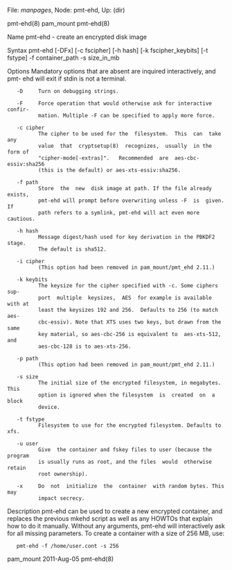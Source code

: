 File: *manpages*,  Node: pmt-ehd,  Up: (dir)

pmt-ehd(8)                         pam_mount                        pmt-ehd(8)



Name
       pmt-ehd - create an encrypted disk image

Syntax
       pmt-ehd  [-DFx]  [-c  fscipher]  [-h  hash]  [-k  fscipher_keybits] [-t
       fstype] -f container_path -s size_in_mb

Options
       Mandatory options that are absent are inquired interactively, and  pmt-
       ehd will exit if stdin is not a terminal.

       -D     Turn on debugging strings.

       -F     Force operation that would otherwise ask for interactive confir-
              mation. Multiple -F can be specified to apply more force.

       -c cipher
              The cipher to be used for the  filesystem.  This  can  take  any
              value  that  cryptsetup(8)  recognizes,  usually  in the form of
              "cipher-mode[-extras]".   Recommended  are  aes-cbc-essiv:sha256
              (this is the default) or aes-xts-essiv:sha256.

       -f path
              Store  the  new  disk image at path. If the file already exists,
              pmt-ehd will prompt before overwriting unless -F  is  given.  If
              path refers to a symlink, pmt-ehd will act even more cautious.

       -h hash
              Message digest/hash used for key derivation in the PBKDF2 stage.
              The default is sha512.

       -i cipher
              (This option had been removed in pam_mount/pmt_ehd 2.11.)

       -k keybits
              The keysize for the cipher specified with -c. Some ciphers  sup-
              port  multiple  keysizes,  AES  for example is available with at
              least the keysizes 192 and 256.  Defaults to 256 (to match  aes-
              cbc-essiv). Note that XTS uses two keys, but drawn from the same
              key material, so aes-cbc-256 is equivalent to  aes-xts-512,  and
              aes-cbc-128 is to aes-xts-256.

       -p path
              (This option had been removed in pam_mount/pmt_ehd 2.11.)

       -s size
              The initial size of the encrypted filesystem, in megabytes. This
              option is ignored when the filesystem  is  created  on  a  block
              device.

       -t fstype
              Filesystem to use for the encrypted filesystem. Defaults to xfs.

       -u user
              Give  the container and fskey files to user (because the program
              is usually runs as root, and the files  would  otherwise  retain
              root ownership).

       -x     Do  not  initialize  the  container  with random bytes. This may
              impact secrecy.

   Description
       pmt-ehd can be used to create a new encrypted container,  and  replaces
       the  previous mkehd script as well as any HOWTOs that explain how to do
       it manually.  Without any arguments, pmt-ehd will interactively ask for
       all  missing  parameters.  To create a container with a size of 256 MB,
       use:

       pmt-ehd -f /home/user.cont -s 256



pam_mount                         2011-Aug-05                       pmt-ehd(8)
